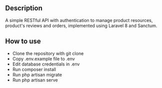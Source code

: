 ## Description
A simple RESTful API with authentication to manage product resources, product's reviews and orders, implemented using Laravel 8 and Sanctum.

## How to use
- Clone the repository with git clone
- Copy .env.example file to .env
- Edit database credentials in .env
- Run composer install
- Run php artisan migrate
- Run php artisan serve
